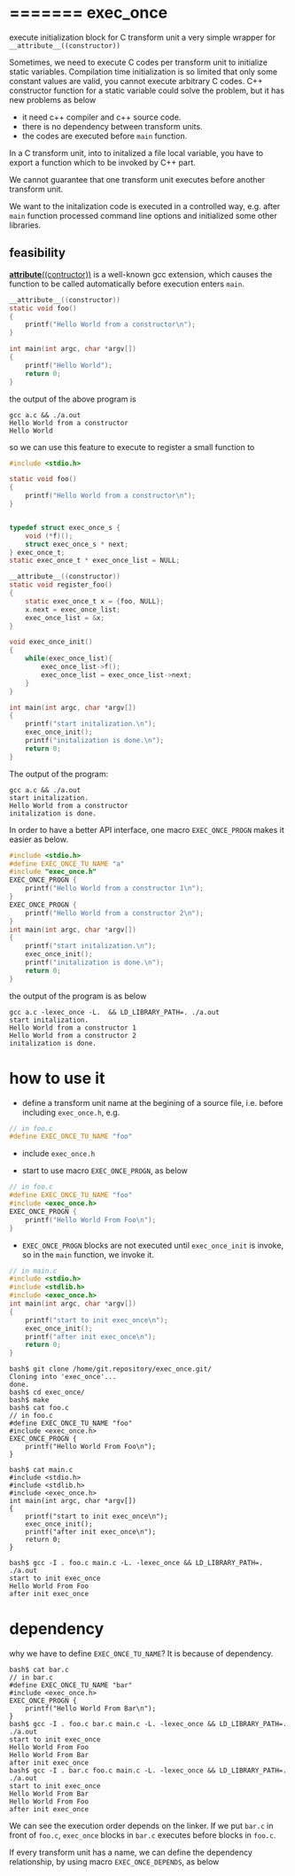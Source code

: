 =======
exec_once
=========

execute initialization block for C transform unit a very simple
wrapper for `__attribute__((constructor))`

Sometimes, we need to execute C codes per transform unit to initialize
static variables. Compilation time initialization is so limited that
only some constant values are valid, you cannot execute arbitrary C
codes. C++ constructor function for a static variable could solve the
problem, but it has new problems as below

 - it need c++ compiler and c++ source code.
 - there is no dependency between transform units.
 - the codes are executed before `main` function.

In a C transform unit, into to initalized a file local variable, you
have to export a function which to be invoked by C++ part.

We cannot guarantee that one transform unit executes before another
transform unit.

We want to the initalization code is executed in a controlled way,
e.g. after `main` function processed command line options and
initialized some other libraries.

## feasibility

[__attribute__((contructor))][constructor] is a well-known gcc
extension, which causes the function to be called automatically before
execution enters `main`.


```c
__attribute__((constructor))
static void foo() 
{
    printf("Hello World from a constructor\n");
}

int main(int argc, char *argv[])
{
    printf("Hello World");
    return 0;
}
```

the output of the above program is

```shell-session
gcc a.c && ./a.out
Hello World from a constructor
Hello World
```

so we can use this feature to execute to register a small function to 


```c
#include <stdio.h>

static void foo() 
{
    printf("Hello World from a constructor\n");
}


typedef struct exec_once_s {
    void (*f)();
    struct exec_once_s * next;
} exec_once_t;
static exec_once_t * exec_once_list = NULL;

__attribute__((constructor))
static void register_foo()
{
    static exec_once_t x = {foo, NULL};
    x.next = exec_once_list;
    exec_once_list = &x;
}

void exec_once_init()
{
    while(exec_once_list){
        exec_once_list->f();
        exec_once_list = exec_once_list->next;
    }
}

int main(int argc, char *argv[])
{
    printf("start initalization.\n");
    exec_once_init();
    printf("initalization is done.\n");
    return 0;
}
```

The output of the program:


```shell-session
gcc a.c && ./a.out
start initalization.
Hello World from a constructor
initalization is done.
```


In order to have a better API interface, one macro `EXEC_ONCE_PROGN`
makes it easier as below.

```c
#include <stdio.h>
#define EXEC_ONCE_TU_NAME "a"
#include "exec_once.h"
EXEC_ONCE_PROGN {
    printf("Hello World from a constructor 1\n");
}
EXEC_ONCE_PROGN {
    printf("Hello World from a constructor 2\n");
}
int main(int argc, char *argv[])
{
    printf("start initalization.\n");
    exec_once_init();
    printf("initalization is done.\n");
    return 0;
}
```

the output of the program is as below

```shell-session
gcc a.c -lexec_once -L.  && LD_LIBRARY_PATH=. ./a.out
start initalization.
Hello World from a constructor 1
Hello World from a constructor 2
initalization is done.
```

# how to use it

- define a transform unit name at the begining of a source file,
  i.e. before including `exec_once.h`, e.g.

```c
// in foo.c
#define EXEC_ONCE_TU_NAME "foo"
```

- include `exec_once.h`

- start to use macro `EXEC_ONCE_PROGN`, as below
```c
// in foo.c
#define EXEC_ONCE_TU_NAME "foo"
#include <exec_once.h>
EXEC_ONCE_PROGN {
    printf("Hello World From Foo\n");
}
```

- `EXEC_ONCE_PROGN` blocks are not executed until `exec_once_init` is
  invoke, so in the `main` function, we invoke it.

```c
// in main.c
#include <stdio.h>
#include <stdlib.h>
#include <exec_once.h>
int main(int argc, char *argv[])
{
    printf("start to init exec_once\n");
    exec_once_init();
    printf("after init exec_once\n");
    return 0;
}
```

```shell-session
bash$ git clone /home/git.repository/exec_once.git/
Cloning into 'exec_once'...
done.
bash$ cd exec_once/
bash$ make
bash$ cat foo.c
// in foo.c
#define EXEC_ONCE_TU_NAME "foo"
#include <exec_once.h>
EXEC_ONCE_PROGN {
    printf("Hello World From Foo\n");
}

bash$ cat main.c
#include <stdio.h>
#include <stdlib.h>
#include <exec_once.h>
int main(int argc, char *argv[])
{
    printf("start to init exec_once\n");
    exec_once_init();
    printf("after init exec_once\n");
    return 0;
}

bash$ gcc -I . foo.c main.c -L. -lexec_once && LD_LIBRARY_PATH=. ./a.out
start to init exec_once
Hello World From Foo
after init exec_once
```

# dependency

why we have to define `EXEC_ONCE_TU_NAME`? It is because of dependency.
```shell-session
bash$ cat bar.c
// in bar.c
#define EXEC_ONCE_TU_NAME "bar"
#include <exec_once.h>
EXEC_ONCE_PROGN {
    printf("Hello World From Bar\n");
}
bash$ gcc -I . foo.c bar.c main.c -L. -lexec_once && LD_LIBRARY_PATH=. ./a.out
start to init exec_once
Hello World From Foo
Hello World From Bar
after init exec_once
bash$ gcc -I . bar.c foo.c main.c -L. -lexec_once && LD_LIBRARY_PATH=. ./a.out
start to init exec_once
Hello World From Bar
Hello World From Foo
after init exec_once
```

We can see the execution order depends on the linker. If we put
`bar.c` in front of `foo.c`, `exec_once` blocks in `bar.c` executes
before blocks in `foo.c`.

If every transform unit has a name, we can define the dependency
relationship, by using macro `EXEC_ONCE_DEPENDS`, as below





[constructor]: https://gcc.gnu.org/onlinedocs/gcc-4.9.2/gcc/Function-Attributes.html#Function-Attributes "GNU GCC Manual"

 
